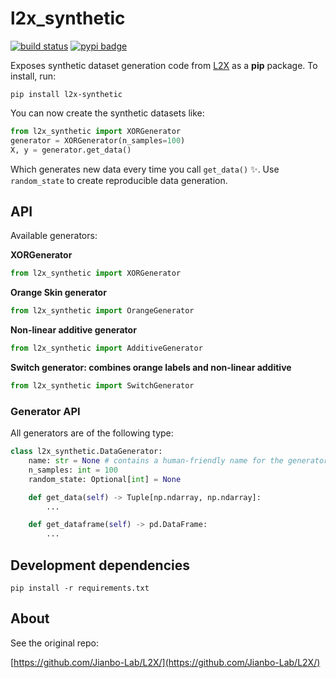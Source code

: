 # l2x_synthetic

[![build status](https://github.com/dunnkers/l2x_synthetic/actions/workflows/python-app.yml/badge.svg)](https://github.com/dunnkers/l2x_synthetic/actions/workflows/python-app.yml) [![pypi badge](https://img.shields.io/pypi/v/l2x_synthetic.svg?maxAge=3600)](https://pypi.org/project/l2x_synthetic/)


Exposes synthetic dataset generation code from [L2X](https://arxiv.org/pdf/1802.07814.pdf) as a **pip** package. To install, run:

```shell
pip install l2x-synthetic
```

You can now create the synthetic datasets like:

```python
from l2x_synthetic import XORGenerator
generator = XORGenerator(n_samples=100)
X, y = generator.get_data()
```

Which generates new data every time you call `get_data()` ✨. Use `random_state` to create reproducible data generation.

## API
Available generators:

**XORGenerator**
```python
from l2x_synthetic import XORGenerator
```

**Orange Skin generator**
```python
from l2x_synthetic import OrangeGenerator
```

**Non-linear additive generator**
```python
from l2x_synthetic import AdditiveGenerator
```

**Switch generator: combines orange labels and non-linear additive**
```python
from l2x_synthetic import SwitchGenerator
```

### Generator API

All generators are of the following type:

```python
class l2x_synthetic.DataGenerator:
    name: str = None # contains a human-friendly name for the generator.
    n_samples: int = 100
    random_state: Optional[int] = None

    def get_data(self) -> Tuple[np.ndarray, np.ndarray]:
        ...

    def get_dataframe(self) -> pd.DataFrame:
        ...

```


## Development dependencies
```shell
pip install -r requirements.txt
```

## About
See the original repo:

[https://github.com/Jianbo-Lab/L2X/](https://github.com/Jianbo-Lab/L2X/)
